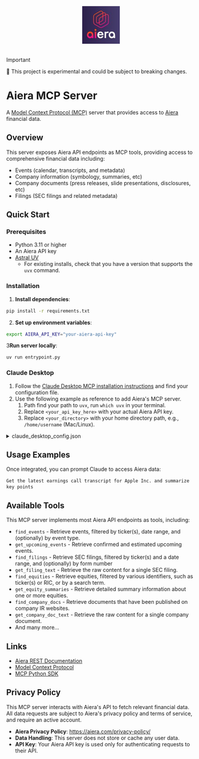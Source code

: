 <a href="https://www.aiera.com">
  <div align="center">
    <picture>
        <source media="(prefers-color-scheme: light)" srcset="assets/aiera_logo_lightmode.png">
        <source media="(prefers-color-scheme: dark)" srcset="assets/aiera_logo_darkmode.jpeg">
        <img alt="Aiera logo" src="assets/aiera_logo_darkmode.jpeg" height="100">
    </picture>
  </div>
</a>
<br>

> [!IMPORTANT]
> :test_tube: This project is experimental and could be subject to breaking changes.

# Aiera MCP Server

A [Model Context Protocol (MCP)](https://modelcontextprotocol.io/) server that provides access to [Aiera](https://www.aiera.com) financial data.

## Overview

This server exposes Aiera API endpoints as MCP tools, providing access to comprehensive financial data including:

- Events (calendar, transcripts, and metadata)
- Company information (symbology, summaries, etc)
- Company documents (press releases, slide presentations, disclosures, etc)
- Filings (SEC filings and related metadata)

## Quick Start

### Prerequisites

- Python 3.11 or higher
- An Aiera API key
- [Astral UV](https://docs.astral.sh/uv/getting-started/installation/)
  - For existing installs, check that you have a version that supports the `uvx` command.

### Installation

1. **Install dependencies**:
```bash
pip install -r requirements.txt
```

2. **Set up environment variables**:
```bash
export AIERA_API_KEY="your-aiera-api-key"
```

3**Run server locally**:
```bash
uv run entrypoint.py
```

### Claude Desktop

1. Follow the [Claude Desktop MCP installation instructions](https://modelcontextprotocol.io/quickstart/user) and find your configuration file.
1. Use the following example as reference to add Aiera's MCP server.
    1. Path find your path to `uvx`, run `which uvx` in your terminal.
    2. Replace `<your_api_key_here>` with your actual Aiera API key.
    3. Replace `<your_directory>` with your home directory path, e.g., `/home/username` (Mac/Linux).

<details>
  <summary>claude_desktop_config.json</summary>

```json
{
    "mcpServers": {
        "Aiera MCP": {
           "command": "<your_directory>/.local/bin/uv",
           "args": [
               "run",
               "--with",
               "mcp[cli]",
               "mcp",
               "run",
               "<your_directory>/aiera-mcp/aiera_mcp/server.py"
            ],
            "env": {
               "AIERA_API_KEY": "<your_api_key_here>"
            }
        }
    }
}
```
</details>

## Usage Examples

Once integrated, you can prompt Claude to access Aiera data:

```
Get the latest earnings call transcript for Apple Inc. and summarize key points
```

## Available Tools

This MCP server implements most Aiera API endpoints as tools, including:

- `find_events` - Retrieve events, filtered by ticker(s), date range, and (optionally) by event type.
- `get_upcoming_events` - Retrieve confirmed and estimated upcoming events.
- `find_filings` - Retrieve SEC filings, filtered by ticker(s) and a date range, and (optionally) by form number
- `get_filing_text` - Retrieve the raw content for a single SEC filing.
- `find_equities` - Retrieve equities, filtered by various identifiers, such as ticker(s) or RIC, or by a search term.
- `get_equity_summaries` - Retrieve detailed summary information about one or more equities.
- `find_company_docs` - Retrieve documents that have been published on company IR websites.
- `get_company_doc_text` - Retrieve the raw content for a single company document.
- And many more...

## Links
- [Aiera REST Documentation](https://rest.aiera.com)
- [Model Context Protocol](https://modelcontextprotocol.io)
- [MCP Python SDK](https://github.com/modelcontextprotocol/python-sdk)

## Privacy Policy

This MCP server interacts with Aiera's API to fetch relevant financial data. All data requests are subject to Aiera's privacy policy and terms of service, and require an active account.

- **Aiera Privacy Policy**: https://aiera.com/privacy-policy/
- **Data Handling**: This server does not store or cache any user data.
- **API Key**: Your Aiera API key is used only for authenticating requests to their API.